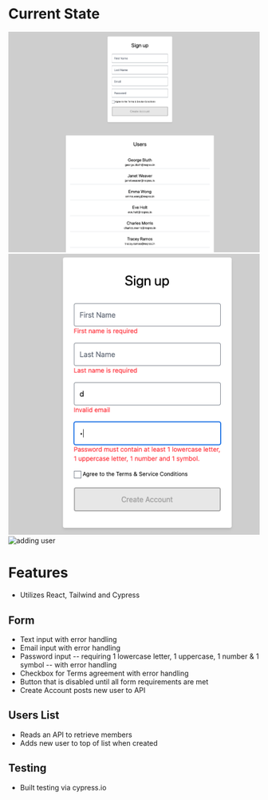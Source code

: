 # Current State

![Home page](<assets/Screen Shot 2023-12-21 at 11.02.05 AM.png>)
![Error Handling](<assets/Screen Shot 2023-12-21 at 11.02.22 AM.png>)
![adding user](<assets/Screen Recording 2023-12-21 at 11.02.52 AM.gif>)

# Features

- Utilizes React, Tailwind and Cypress

## Form

- Text input with error handling
- Email input with error handling
- Password input -- requiring 1 lowercase letter, 1 uppercase, 1 number & 1 symbol -- with error handling
- Checkbox for Terms agreement with error handling
- Button that is disabled until all form requirements are met
- Create Account posts new user to API

## Users List

- Reads an API to retrieve members
- Adds new user to top of list when created

## Testing

- Built testing via cypress.io
